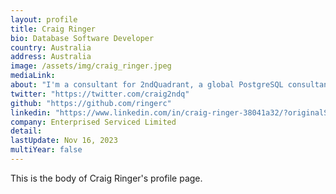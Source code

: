 ```yaml
---
layout: profile
title: Craig Ringer
bio: Database Software Developer
country: Australia
address: Australia
image: /assets/img/craig_ringer.jpeg
mediaLink:
about: "I'm a consultant for 2ndQuadrant, a global PostgreSQL consultancy, where I do a variety of core database product programming, extension development, remote database administration work, internal systems administration, infrastructure consolidation, support team management, customer communications, direct customer support, database fault troubleshooting, and essentially anything else the team or a customer needs."
twitter: "https://twitter.com/craig2ndq"
github: "https://github.com/ringerc"
linkedin: "https://www.linkedin.com/in/craig-ringer-38041a32/?originalSubdomain=au"
company: Enterprised Serviced Limited
detail:
lastUpdate: Nov 16, 2023
multiYear: false
---
```


This is the body of Craig Ringer's profile page.
